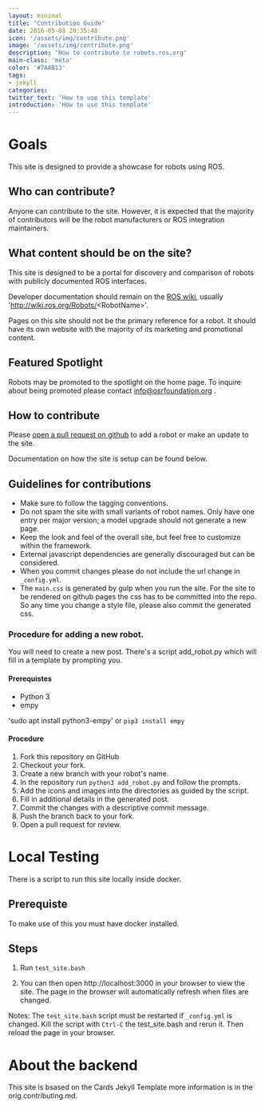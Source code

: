 ```yaml
---
layout: minimal
title: "Contribution Guide"
date: 2016-05-08 20:35:48
icon: '/assets/img/contribute.png'
image: '/assets/img/contribute.png'
description: 'How to contribute to robots.ros.org'
main-class: 'meta'
color: '#7AAB13'
tags:
- jekyll
categories:
twitter_text: 'How to use this template'
introduction: 'How to use this template'
---
```


# Goals

This site is designed to provide a showcase for robots using ROS.

## Who can contribute?

Anyone can contribute to the site. However, it is expected that the majority of contributors will be the robot manufacturers or ROS integration maintainers.

## What content should be on the site?

This site is designed to be a portal for discovery and comparison of robots with publicly documented ROS interfaces.

Developer documentation should remain on the [ROS wiki](http://wiki.ros.org), usually 'http://wiki.ros.org/Robots/<RobotName\>'.

Pages on this site should not be the primary reference for a robot.
It should have its own website with the majority of its marketing and promotional content.

## Featured Spotlight

Robots may be promoted to the spotlight on the home page.
To inquire about being promoted please contact info@osrfoundation.org .

## How to contribute

Please [open a pull request on github](https://github.com/ros-infrastructure/robots.ros.org) to add a robot or make an update to the site.

Documentation on how the site is setup can be found below.

## Guidelines for contributions

- Make sure to follow the tagging conventions.
- Do not spam the site with small variants of robot names. Only have one entry per major version; a model upgrade should not generate a new page.
- Keep the look and feel of the overall site, but feel free to customize within the framework.
- External javascript dependencies are generally discouraged but can be considered.
- When you commit changes please do not include the url change in `_config.yml`.
- The `main.css` is generated by gulp when you run the site. For the site to be rendered on github pages the css has to be committed into the repo. So any time you change a style file, please also commit the generated css.

### Procedure for adding a new robot.

You will need to create a new post. There's a script add_robot.py which will fill in a template by prompting you.

#### Prerequistes

* Python 3
* empy

'sudo apt install python3-empy' or `pip3 install empy`

#### Procedure

1. Fork this repository on GitHub
1. Checkout your fork.
1. Create a new branch with your robot's name.
1. In the repository run `python3 add_robot.py` and follow the prompts.
1. Add the icons and images into the directories as guided by the script.
1. Fill in additional details in the generated post.
1. Commit the changes with a descriptive commit message.
1. Push the branch back to your fork.
1. Open a pull request for review.


# Local Testing

There is a script to run this site locally inside docker.

## Prerequiste
To make use of this you must have docker installed.

## Steps

1. Run `test_site.bash`

1. You can then open http://localhost:3000 in your browser to view the site. The page in the browser will automatically refresh when files are changed.

Notes:
The `test_site.bash` script must be restarted if `_config.yml` is changed. Kill the script with `Ctrl-C` the test_site.bash and rerun it. Then reload the page in your browser.

# About the backend

This site is bsased on the Cards Jekyll Template more information is in the orig.contributing.md.
